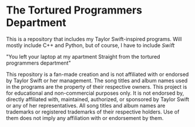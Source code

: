 # The Tortured Programmers Department
This is a repository that includes my Taylor Swift-inspired programs. Will mostly include C++ and Python, but of course, I have to include 𝘚𝘸𝘪𝘧𝘵

"You left your laptop at my apartment
Straight from the tortured programmers department"

This repository is a fan-made creation and is not affiliated with or endorsed by Taylor Swift or her management. The song titles and album names used in the programs are the property of their respective owners. This project is for educational and non-commercial purposes only. It is not endorsed by, directly affiliated with, maintained, authorized, or sponsored by Taylor Swift or any of her representatives. All song titles and album names are trademarks or registered trademarks of their respective holders. Use of them does not imply any affiliation with or endorsement by them.


